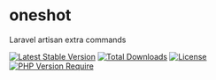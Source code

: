 # oneshot
Laravel artisan extra commands

[![Latest Stable Version](http://poser.pugx.org/tricioandrade/oneshot/v)](https://packagist.org/packages/tricioandrade/oneshot) [![Total Downloads](http://poser.pugx.org/tricioandrade/oneshot/downloads)](https://packagist.org/packages/tricioandrade/oneshot) [![License](http://poser.pugx.org/tricioandrade/oneshot/license)](https://packagist.org/packages/tricioandrade/oneshot) [![PHP Version Require](http://poser.pugx.org/tricioandrade/oneshot/require/php)](https://packagist.org/packages/tricioandrade/oneshot)
